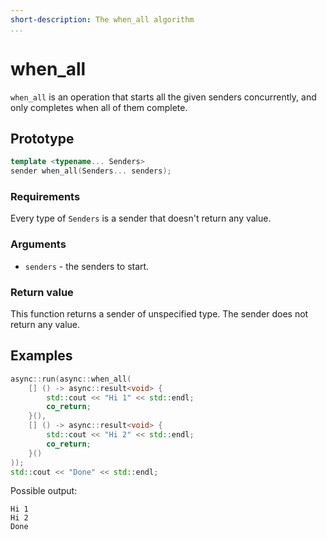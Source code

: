 ```yaml
---
short-description: The when_all algorithm
...
```


# when_all

`when_all` is an operation that starts all the given senders concurrently, and
only completes when all of them complete.

## Prototype

```cpp
template <typename... Senders>
sender when_all(Senders... senders);
```

### Requirements

Every type of `Senders` is a sender that doesn't return any value.

### Arguments

 - `senders` - the senders to start.

### Return value

This function returns a sender of unspecified type. The sender does not return
any value.

## Examples

```cpp
async::run(async::when_all(
	[] () -> async::result<void> {
		std::cout << "Hi 1" << std::endl;
		co_return;
	}(),
	[] () -> async::result<void> {
		std::cout << "Hi 2" << std::endl;
		co_return;
	}()
));
std::cout << "Done" << std::endl;
```

Possible output:
```
Hi 1
Hi 2
Done
```
